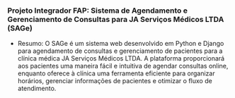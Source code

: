 ### Projeto Integrador FAP: Sistema de Agendamento e Gerenciamento de Consultas para JA Serviços Médicos LTDA (SAGe)

- Resumo: O SAGe é um sistema web desenvolvido em Python e Django para agendamento de consultas e gerenciamento de pacientes para a clínica médica JA Serviços Médicos LTDA. A plataforma proporcionará aos pacientes uma maneira fácil e
intuitiva de agendar consultas online, enquanto oferece à clínica uma ferramenta eficiente para organizar horários, gerenciar informações de pacientes e otimizar o fluxo de atendimento.


